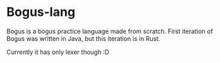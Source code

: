 # Bogus-lang

Bogus is a bogus practice language made from scratch. First iteration of Bogus was written in Java, but this 
iteration is in Rust.

Currently it has only lexer though :D